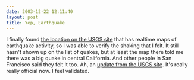 ```yaml
---
date: 2003-12-22 12:11:40
layout: post
title: Yep, Earthquake
---
```


I finally found [the location on the USGS site](http://quake.wr.usgs.gov/recenteqs/latest.htm) that has realtime maps of earthquake activity, so I was able to verify the shaking that I felt. It still hasn't shown up on the list of quakes, but at least the map there told me there was a big quake in central California. And other people in San Francisco said they felt it too. Ah, an [update from the USGS site](http://neic.usgs.gov/neis/bulletin/neic_crah.html). It's really really official now. I feel validated.
